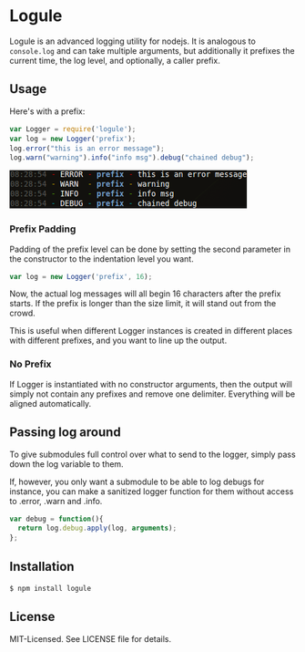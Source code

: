 # Logule
Logule is an advanced logging utility for nodejs. It is analogous to `console.log` and can take multiple arguments,
but additionally it prefixes the current time, the log level, and optionally, a caller prefix.

## Usage
Here's with a prefix:

````javascript
var Logger = require('logule');
var log = new Logger('prefix');
log.error("this is an error message");
log.warn("warning").info("info msg").debug("chained debug");
````
![output!](https://github.com/clux/logule/raw/master/output.png)
### Prefix Padding
Padding of the prefix level can be done by setting the second parameter in the constructor to the indentation level you want.

````javascript
var log = new Logger('prefix', 16);
````

Now, the actual log messages will all begin 16 characters after the prefix starts.
If the prefix is longer than the size limit, it will stand out from the crowd.

This is useful when different Logger instances is created in different places with different prefixes, and you want to line up the output.

### No Prefix
If Logger is instantiated with no constructor arguments, then the output will simply not contain any prefixes and remove one delimiter.
Everything will be aligned automatically.

## Passing log around
To give submodules full control over what to send to the logger, simply pass down the log variable to them.

If, however, you only want a submodule to be able to log debugs for instance, you can make a sanitized logger function for them without access to .error, .warn and .info.

````javascript
var debug = function(){
  return log.debug.apply(log, arguments);
};
````

## Installation

````bash
$ npm install logule
````

## License
MIT-Licensed. See LICENSE file for details.
